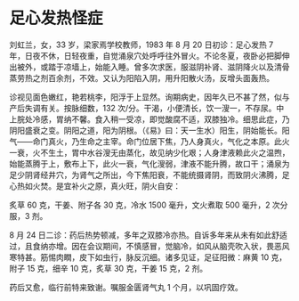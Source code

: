 # 足心发热怪症

刘虹兰，女，33 岁，梁家焉学校教师，1983 年 8 月 20 日初诊：足心发热 7 年，日夜不休，日轻夜重，自觉涌泉穴处呼呼往外冒火。不论冬夏，夜卧必把脚伸出被外，或踏于凉墙上，始能入睡。曾多次求医，服滋阴补肾、滋阴降火以及清骨蒸劳热之剂百余剂，不效。又认为阳陷入阴，用升阳散火汤，反增头面轰热。

诊视见面色嫩红，艳若桃李，阳浮于上显然。询期病史，因年久已不甚了然，似与产后失调有关。按脉细数，132 次/分。干渴，小便清长，饮一溲一，不存尿。中上脘处冷感，胃纳不馨。食入稍一受凉，即觉酸腐不适，双膝独冷。细思此症，乃阴阳盛衰之变。阴阳之道，阳为阴根。（《易》曰：天一生水）阳生，阴始能长。阳气——命门真火，乃生命之主宰。命门位居下焦，乃人身真火，气化之本原。此火一衰，火不生土，胃中水谷溲无由蒸化，故见纳少化艰；人身津液赖此火之温煦，始能蒸腾于上，敷布上下，此火一衰，气化溲弱，津液不能升腾，故口干；涌泉为足少阴肾经井穴，为肾气之所出，今下焦阳衰，不能统摄肾阴，而致阴火沸腾，足心热如火焚。是宜补火之原，真火旺，阴火自安：

炙草 60 克，干姜、附子各 30 克，冷水 1500 毫升，文火煮取 500 毫升，2 次分服，3 剂。

8 月 24 日二诊：药后热势顿减，多年之双膝冷亦热。自诉多年来从未有如此舒适过，且食纳亦增。因在会议期间，不慎感冒，觉脑冷，如风从脑壳吹入状，畏恶风寒特甚。筋惕肉瞤，皮下如虫行，脉反沉细。诸多见证，足征阳微：麻黄 10 克，附子 15 克，细辛 10 克，炙草 30 克，干姜 15 克，2 剂。

药后又愈，临行前特来致谢。嘱服金匮肾气丸 1 个月，以巩固疗效。